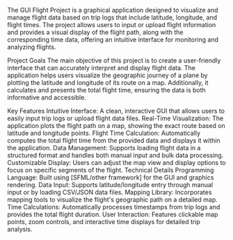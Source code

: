 The GUI Flight Project is a graphical application designed to visualize and manage flight data based on trip logs that include latitude, longitude, and flight times. The project allows users to input or upload flight information and provides a visual display of the flight path, along with the corresponding time data, offering an intuitive interface for monitoring and analyzing flights.

Project Goals
The main objective of this project is to create a user-friendly interface that can accurately interpret and display flight data. The application helps users visualize the geographic journey of a plane by plotting the latitude and longitude of its route on a map. Additionally, it calculates and presents the total flight time, ensuring the data is both informative and accessible.

Key Features
Intuitive Interface: A clean, interactive GUI that allows users to easily input trip logs or upload flight data files.
Real-Time Visualization: The application plots the flight path on a map, showing the exact route based on latitude and longitude points.
Flight Time Calculation: Automatically computes the total flight time from the provided data and displays it within the application.
Data Management: Supports loading flight data in a structured format and handles both manual input and bulk data processing.
Customizable Display: Users can adjust the map view and display options to focus on specific segments of the flight.
Technical Details
Programming Language: Built using [SFML/other framework] for the GUI and graphics rendering.
Data Input: Supports latitude/longitude entry through manual input or by loading CSV/JSON data files.
Mapping Library: Incorporates mapping tools to visualize the flight's geographic path on a detailed map.
Time Calculations: Automatically processes timestamps from trip logs and provides the total flight duration.
User Interaction: Features clickable map points, zoom controls, and interactive time displays for detailed trip analysis.
